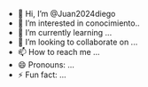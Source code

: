- 👋 Hi, I’m @Juan2024diego
- 👀 I’m interested in conocimiento..
- 🌱 I’m currently learning ...
- 💞️ I’m looking to collaborate on ...
- 📫 How to reach me ...
- 😄 Pronouns: ...
- ⚡ Fun fact: ...

<!---
Juan2024diego/Juan2024diego is a ✨ special ✨ repository because its `README.md` (this file) appears on your GitHub profile.
You can click the Preview link to take a look at your changes.
--->
